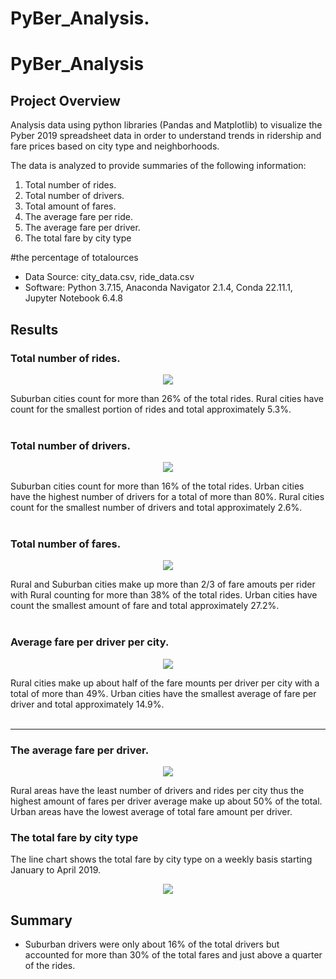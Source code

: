 # PyBer_Analysis.
# PyBer_Analysis

## Project Overview
Analysis data using python libraries (Pandas and Matplotlib) to visualize the Pyber 2019 spreadsheet data in order to understand trends in ridership 
and fare prices based on city type and neighborhoods.

The data is analyzed to provide summaries of the following information:
1. Total number of rides.
2. Total number of drivers.
3. Total amount of fares.
4. The average fare per ride.
5. The average fare per driver.
6. The total fare by city type


#the percentage of totalources
- Data Source: city_data.csv, ride_data.csv
- Software: Python 3.7.15, Anaconda Navigator 2.1.4, Conda 22.11.1, Jupyter Notebook 6.4.8

## Results

### Total number of rides.
<p align="center">
  <img src="https://Resources/total_rides_per_city.png">
</p>
Suburban cities count for more than 26% of the total rides. Rural cities have count for the smallest portion of rides and total approximately 5.3%.<br/><br/>

### Total number of drivers.
<p align="center">
  <img src="https://Resources/total_driver_per_city.png">
</p>
Suburban cities count for more than 16% of the total rides. Urban cities have the highest number of drivers for a total of more than 80%. Rural cities count for the smallest number of drivers and total approximately 2.6%.<br/><br/>

### Total number of fares.
<p align="center">
  <img src="https://Resources/total_fareamt_per_city.png">
</p>
Rural and Suburban cities  make up more than 2/3 of fare amouts per rider with Rural counting for more than 38% of the total rides. Urban cities have count the smallest amount of fare and total approximately 27.2%.<br/><br/>

### Average fare per driver per city.
<p align="center">
  <img src="http://Resources/Average_fare_per_driver_per_city.png">
</p>
Rural cities make up about half of the fare mounts per driver per city with a total of more than 49%. Urban cities have the smallest average of fare per driver and total approximately 14.9%.<br/><br/>

*******************
### The average fare per driver.

<p align="center">
  <img src="https://Average_fare_per_driver_per_city.png">
</p>
Rural areas have the least number of drivers and rides per city thus the highest amount of fares per driver average make up about 50% of the total. Urban areas have the lowest average of total fare amount per driver.
 

### The total fare by city type
The line chart shows the total fare by city type on a weekly basis starting January to April 2019.

<p align="center">
  <img src="https://Resources/PyBer_summary.png">
</p>

## Summary

- Suburban drivers were only about 16% of the total drivers but accounted for more than 30% of the total fares and just above a quarter of the rides.<br/>
